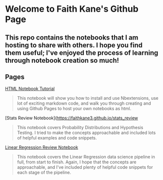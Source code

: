 # Welcome to Faith Kane's Github Page

## This repo contains the notebooks that I am hosting to share with others. I hope you find them useful; I've enjoyed the process of learning through notebook creation so much!

## Pages

[HTML Notebook Tutorial](https://faithkane3.github.io/notebook_tutorial)

>This notebook will show you how to install and use Nbextensions, use lot of exciting markdown code, and walk you through creating and using Github Pages to host your own notebooks as html.

[Stats Review Notebook](https://faithkane3.github.io/stats_review

>This notebook covers Probability Distributions and Hypothesis Testing. I tried to make the concepts approachable and included lots of helpful examples and code snippets.

[Linear Regression Review Notebook](https://faithkane3.github.io/regression_review)

>This notebook covers the Linear Regression data science pipeline in full, from start to finish. Again, I hope that the concepts are approachable, and I've included plenty of helpful code snippets for each stage of the pipeline.

